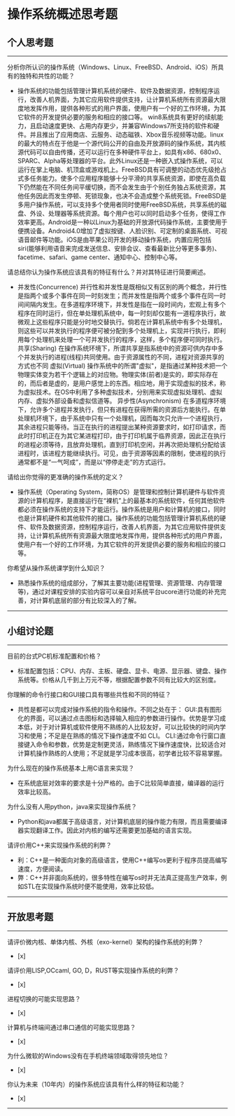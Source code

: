 # 操作系统概述思考题

## 个人思考题

---

分析你所认识的操作系统（Windows、Linux、FreeBSD、Android、iOS）所具有的独特和共性的功能？
- 操作系统的功能包括管理计算机系统的硬件、软件及数据资源，控制程序运行，改善人机界面，为其它应用软件提供支持，让计算机系统所有资源最大限度地发挥作用，提供各种形式的用户界面，使用户有一个好的工作环境，为其它软件的开发提供必要的服务和相应的接口等。
  win8系统具有更好的续航能力，且启动速度更快、占用内存更少，并兼容Windows7所支持的软件和硬件。并且推出了应用商店、云服务、动态磁铁、Xbox音乐视频等功能。linux的最大的特点在于他是一个源代码公开的自由及开放源码的操作系统，其内核源代码可以自由传播，还可以运行在多种硬件平台上，如具有x86、680x0、SPARC、Alpha等处理器的平台。此外Linux还是一种嵌入式操作系统，可以运行在掌上电脑、机顶盒或游戏机上。FreeBSD具有可调整的动态优先级抢占式多任务能力。使多个应用程序能够十分平滑的共享系统资源，即使在高负载下仍然能在不同任务间平缓切换，而不会发生由于个别任务独占系统资源，其他任务因此而发生停顿、死锁现象，也决不会造成整个系统死锁。FreeBSD是多用户操作系统，可以支持多个使用者同时使用FreeBSD系统，共享系统的磁盘、外设、处理器等系统资源。每个用户也可以同时启动多个任务，使得工作效率更高。Android是一种以Linux为基础的开放源代码操作系统，主要使用于便携设备。Android4.0增加了虚拟按键、人脸识别、可定制的桌面系统、可视语音邮件等功能。iOS是由苹果公司开发的移动操作系统，内置应用包括siri(能够利用语音来完成发送信息、安排会议、查看最新比分等更多事务)、facetime、safari、game center、通知中心、控制中心等。

>  

请总结你认为操作系统应该具有的特征有什么？并对其特征进行简要阐述。
-   并发性(Concurrence) 
  并行性和并发性是既相似又有区别的两个概念，并行性是指两个或多个事件在同一时刻发生；而并发性是指两个或多个事件在同一时间间隔内发生。在多道程序环境下，并发性是指在一段时间内，宏观上有多个程序在同时运行，但在单处理机系统中，每一时刻却仅能有一道程序执行，故微观上这些程序只能是分时地交替执行。倘若在计算机系统中有多个处理机，则这些可以并发执行的程序便可被分配到多个处理机上，实现并行执行，即利用每个处理机来处理一个可并发执行的程序，这样，多个程序便可同时执行。 
共享(Sharing) 
  在操作系统环境下，所谓共享是指系统中的资源可供内存中多个并发执行的进程(线程)共同使用。由于资源属性的不同，进程对资源共享的方式也不同
虚拟(Virtual) 
  操作系统中的所谓"虚拟"，是指通过某种技术把一个物理实体变为若干个逻辑上的对应物。物理实体(前者)是实的，即实际存在的，而后者是虚的，是用户感觉上的东西。相应地，用于实现虚拟的技术，称为虚拟技术。在OS中利用了多种虚拟技术，分别用来实现虚拟处理机、虚拟内存、虚拟外部设备和虚拟信道等。 
异步性(Asynchronism) 
  在多道程序环境下，允许多个进程并发执行，但只有进程在获得所需的资源后方能执行。在单处理机环境下，由于系统中只有一个处理机，因而每次只允许一个进程执行，其余进程只能等待。当正在执行的进程提出某种资源要求时，如打印请求，而此时打印机正在为其它某进程打印，由于打印机属于临界资源，因此正在执行的进程必须等待，且放弃处理机，直到打印机空闲，并再次把处理机分配给该进程时，该进程方能继续执行。可见，由于资源等因素的限制，使进程的执行通常都不是“一气呵成”，而是以“停停走走”的方式运行。

>   

请给出你觉得的更准确的操作系统的定义？
-   操作系统（Operating System，简称OS）是管理和控制计算机硬件与软件资源的计算机程序，是直接运行在“裸机”上的最基本的系统软件，任何其他软件都必须在操作系统的支持下才能运行。操作系统是用户和计算机的接口，同时也是计算机硬件和其他软件的接口。操作系统的功能包括管理计算机系统的硬件、软件及数据资源，控制程序运行，改善人机界面，为其它应用软件提供支持，让计算机系统所有资源最大限度地发挥作用，提供各种形式的用户界面，使用户有一个好的工作环境，为其它软件的开发提供必要的服务和相应的接口等。

>   

你希望从操作系统课学到什么知识？
- 熟悉操作系统的组成部分，了解其主要功能(进程管理、资源管理、内存管理等)，通过对课程安排的实验内容可以亲自对系统平台ucore进行功能的补充完善，对计算机底层的部分有比较深入的了解。

>   

---

## 小组讨论题

---

目前的台式PC机标准配置和价格？
- 标准配置包括：CPU、内存、主板、硬盘、显卡、电源、显示器、键盘、操作系统等。价格从几千到上万元不等，根据配置参数不同有比较大的区别度。 

> 

你理解的命令行接口和GUI接口具有哪些共性和不同的特征？
-   共性是都可以完成对操作系统的指令和操作。不同之处在于：
GUI:具有图形化的界面，可以通过点击图标和选择输入相应的参数进行操作。优势是学习成本低，对于对计算机或软件使用不熟练的人比较友好，可以比较快的时间内学习和使用；不足是在熟练的情况下操作速度不如 CLI。
CLI:通过命令行窗口直接键入命令和参数，优势是定制更灵活，熟练情况下操作速度快，比较适合对计算机操作熟练的人使用；不足就是学习成本很高，初学者比较不容易掌握。

> 

为什么现在的操作系统基本上用C语言来实现？
- 在系统底层对效率的要求是十分严格的。由于C比较简单直接，编译器的运行效率比较高。  

>  

为什么没有人用python，java来实现操作系统？
- Python和java都属于高级语言，对计算机底层的操作能力有限，而且需要编译器实现翻译工作。因此对内核的编写还需要更加基础的语言实现。

>  

请评价用C++来实现操作系统的利弊？
- 利：C++是一种面向对象的高级语言，使用C++编写os更利于程序员提高编写速度，方便阅读。
- 弊：C++并非面向系统的，很多特性在编写os时并无法真正提高生产效率，例如STL在实现操作系统时便不能使用，效率比较低。

>  

---

## 开放思考题

---

请评价微内核、单体内核、外核（exo-kernel）架构的操作系统的利弊？
- [x]  

>  

请评价用LISP,OCcaml, GO, D，RUST等实现操作系统的利弊？
- [x]  

>  

进程切换的可能实现思路？
- [x]  

>  

计算机与终端间通过串口通信的可能实现思路？
- [x]  

>  

为什么微软的Windows没有在手机终端领域取得领先地位？
- [x]  

>  

你认为未来（10年内）的操作系统应该具有什么样的特征和功能？
- [x]  

>  

---
